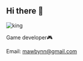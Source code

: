 ## Hi there 👋

![king](https://github.com/user-attachments/assets/d36b989f-96a7-48cd-9e84-5618c6dfd5f2)

Game developer🎮

Email: mawbynn@gmail.com

<!--
**mwbyn/mwbyn** is a ✨ _special_ ✨ repository because its `README.md` (this file) appears on your GitHub profile.

Here are some ideas to get you started:

- 🔭 I’m currently working on ...
- 🌱 I’m currently learning ...
- 👯 I’m looking to collaborate on ...
- 🤔 I’m looking for help with ...
- 💬 Ask me about ...
- 📫 How to reach me: ...
- 😄 Pronouns: ...
- ⚡ Fun fact: ...
-->
